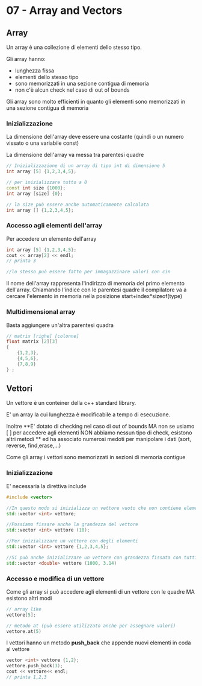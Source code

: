 # 07 - Array and Vectors

## Array

Un array è una collezione di elementi dello stesso tipo.

Gli array hanno:

- lunghezza fissa
- elementi dello stesso tipo
- sono memorizzati in una sezione contigua di memoria
- non c'è alcun check nel caso di out of bounds

Gli array sono molto efficienti in quanto gli elementi sono memorizzati in una sezione contigua di memoria

### Inizializzazione

La dimensione dell'array deve essere una costante (quindi o un numero vissato o una variabile const)

La dimensione dell'array va messa tra parentesi quadre

```cpp
// Inizializzazione di un array di tipo int di dimensione 5
int array [5] {1,2,3,4,5};

// per inizializzare tutto a 0
const int size {1000};
int array [size] {0};

// la size può essere anche automaticamente calcolata
int array [] {1,2,3,4,5};

```

### Accesso agli elementi dell'array

Per accedere un elemento dell'array

```cpp
int array [5] {1,2,3,4,5};
cout << array[2] << endl;
// printa 3

//lo stesso può essere fatto per immagazzinare valori con cin
```

Il nome dell'array rappresenta l'indirizzo di memoria del primo elemento dell'array. Chiamando l'indice con le parentesi quadre il compilatore va a cercare l'elemento in memoria nella posizione start+index*sizeof(type)

### Multidimensional array

Basta aggiungere un'altra parentesi quadra

```cpp
// matrix [righe] [colonne]
float matrix [2][3] 
{
    {1,2,3},
    {4,5,6},
    {7,8,9}
} ;
```

## Vettori

Un vettore è un conteiner della c++ standard library.

E' un array la cui lunghezza è modificabile a tempo di esecuzione. 

Inoltre **E' dotato di checking nel caso di out of bounds MA non se usiamo [ ] per accedere agli elementi NON abbiamo nessun tipo di check, esistono altri metodi  ** ed ha associato numerosi medoti per manipolare i dati (sort, reverse, find,erase,...)

Come gli array i vettori sono memorizzati in sezioni di memoria contigue

### Inizializzazione

E' necessaria la direttiva include <vector>

```cpp
#include <vector>

//In questo modo si inizializza un vettore vuoto che non contiene elementi
std::vector <int> vettore;

//Possiamo fissare anche la grandezza del vettore
std::vector <int> vettore (10);

//Per inizializzare un vettore con degli elementi
std::vector <int> vettore {1,2,3,4,5};

//Si può anche inizializzare un vettore con grandezza fissata con tutti gli elementi a un valore fissato
std::vector <double> vettore (1000, 3.14)
```

### Accesso e modifica di un vettore

Come gli array si può accedere agli elementi di un vettore con le quadre MA esistono altri modi

```cpp
// array like
vettore[5];

// metodo at (può essere utilizzato anche per assegnare valori)
vettore.at(5)

```

I vettori hanno un metodo **push_back** che appende nuovi elementi in coda al vettore

```cpp
vector <int> vettore {1,2};
vettore.push_back(3);
cout << vettore<< endl;
// printa 1,2,3
```

